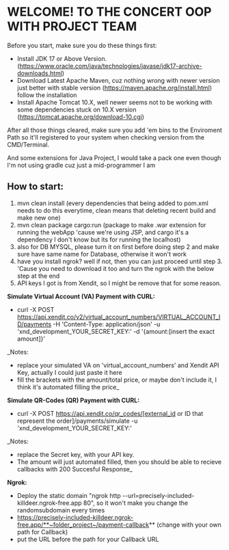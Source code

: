 # **WELCOME! TO THE CONCERT OOP WITH PROJECT TEAM**

Before you start, make sure you do these things first:
- Install JDK 17 or Above Version.
      (https://www.oracle.com/java/technologies/javase/jdk17-archive-downloads.html)
- Download Latest Apache Maven, cuz nothing wrong with newer version just better with stable version
      (https://maven.apache.org/install.html) follow the installation
- Install Apache Tomcat 10.X, well newer seems not to be working with some dependencies stuck on 10.X version
      (https://tomcat.apache.org/download-10.cgi)

After all those things cleared, make sure you add 'em bins to the Enviroment Path
so it'll registered to your system when checking version from the CMD/Terminal.

And some extensions for Java Project, I would take a pack one even though I'm not using gradle cuz just a mid-programmer I am

## **How to start:**
1. mvn clean install (every dependencies that being added to pom.xml needs to do this everytime, clean means that deleting recent build and make new one)
2. mvn clean package cargo:run (package to make .war extension for running the webApp 'cause we're using JSP, and cargo it's a dependency I don't know but its for running the localhost)
3. also for DB MYSQL, please turn it on first before doing step 2 and make sure have same name for Database, otherwise it won't work
4. have you install ngrok? well if not, then you can just proceed until step 3. 'Cause you need to download it too and turn the ngrok with the below step at the end
5. API keys I got is from Xendit, so I might be remove that for some reason.

**Simulate Virtual Account (VA) Payment with CURL:**

- curl -X POST
        https://api.xendit.co/v2/virtual_account_numbers/VIRTUAL_ACCOUNT_ID/payments
      -H 'Content-Type: application/json'
      -u 'xnd_development_YOUR_SECRET_KEY:'
      -d '{amount:[insert the exact amount]}'

_Notes: 
- replace your simulated VA on 'virtual_account_numbers' and Xendit API Key, actually I could just paste it here
- fill the brackets with the amount/total price, or maybe don't include it, I think it's automated filling the price_

**Simulate QR-Codes (QR) Payment with CURL:**

- curl -X POST
        https://api.xendit.co/qr_codes/[external_id or ID that represent the order]/payments/simulate
      -u 'xnd_development_YOUR_SECRET_KEY:'

_Notes:
- replace the Secret key, with your API key.
- The amount will just automated filled, then you should be able to recieve callbacks with 200 Succesful Response_

**Ngrok:**
- Deploy the static domain "ngrok http --url=precisely-included-killdeer.ngrok-free.app 80", so it won't make you change the randomsubdomain every times
- https://precisely-included-killdeer.ngrok-free.app/**~folder_project~/payment-callback** (change with your own path for Callback)
- put the URL before the path for your Callback URL
